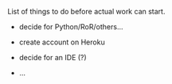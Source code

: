List of things to do before actual work can start.

* decide for Python/RoR/others...
 
* create account on Heroku
 
* decide for an IDE (?)
 
* ...
